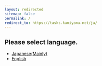 ```yaml
---
layout: redirected
sitemap: false
permalink: /
redirect_to: https://tasks.kaniyama.net/ja/
---
```


## Please select language.

- [Japanese(Mainly)](https://tasks.kaniyama.net/ja/)
- [English](https://tasks.kaniyama.net/en/)